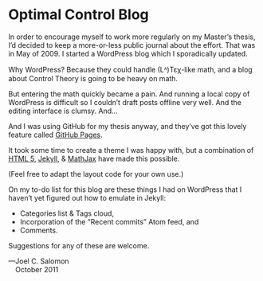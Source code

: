 Optimal Control Blog
====================

In order to encourage myself to work more regularly on my Master’s thesis,
I’d decided to keep a more-or-less public journal about the effort.
That was in May of 2009.
I started a WordPress blog which I sporadically updated.

Why WordPress?
Because they could handle (Lᴬ)Τεχ-like math,
and a blog about Control Theory is going to be heavy on math.

But entering the math quickly became a pain.
And running a local copy of WordPress is difficult
so I couldn’t draft posts offline very well.
And the editing interface is clumsy.
And…

And I was using GitHub for my thesis anyway,
and they’ve got this lovely feature called [GitHub Pages][pages].

It took some time to create a theme I was happy with,
but a combination of [HTML 5][html5], [Jekyll][jekyll], & [MathJax][mathjax]
have made this possible.

(Feel free to adapt the layout code for your own use.)

On my to-do list for this blog are these things I had on WordPress
that I haven’t yet figured out how to emulate in Jekyll:

* Categories list & Tags cloud,
* Incorporation of the “Recent commits” Atom feed, and
* Comments.

Suggestions for any of these are welcome.

—Joel C. Salomon  
 October 2011

[pages]: http://pages.github.com/
[html5]: http://www.w3.org/TR/html-markup/
[jekyll]: http://wiki.github.com/mojombo/jekyll
[mathjax]: http://www.mathjax.org/
